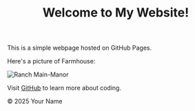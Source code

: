 <!DOCTYPE html>

<html lang="en">

<head>

<meta charset="UTF-8">

<meta name="viewport" content="width=device-width, initial-scale=1.0">

<title>My First GitHub Page</title>

</head>

<body>

<header>

<h1>Welcome to My Website!</h1>

</header>


<main>

<p>This is a simple webpage hosted on GitHub Pages.</p>

<p>Here's a picture of Farmhouse:</p>

<img src="https://mybac-my.sharepoint.com/:i:/g/personal/bida24-344_thuto_bac_ac_bw/EQqgQh6jMcREi-IElTyQyEwBZqwgirUbUu9_EexmxI4rCg?e=kMF8PV" alt="Ranch Main-Manor">


<p>Visit <a href="https://github.com">GitHub</a> to learn more about coding.</p>

</main>


<footer>

<p>&copy; 2025 Your Name</p>

</footer>

</body>

</html>
